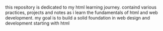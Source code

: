 this repository is dedicated to my html learning journey.
containd various practices, projects and notes as i learn the fundamentals of html and web development.
my goal is to build a solid foundation in web design and development starting with html
